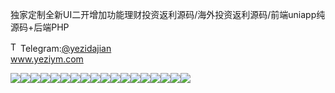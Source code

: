 独家定制全新UI二开增加功能理财投资返利源码/海外投资返利源码/前端uniapp纯源码+后端PHP<p dir="auto"><a target="_blank" rel="noopener noreferrer nofollow" href="https://camo.githubusercontent.com/d614d90677fbc2e34c7c62ebc68c82379d87a57c4beaf05af65fec7ba6b72e36/68747470733a2f2f63646e2d69636f6e732d706e672e666c617469636f6e2e636f6d2f3531322f323131312f323131313634362e706e67"><img src="https://camo.githubusercontent.com/d614d90677fbc2e34c7c62ebc68c82379d87a57c4beaf05af65fec7ba6b72e36/68747470733a2f2f63646e2d69636f6e732d706e672e666c617469636f6e2e636f6d2f3531322f323131312f323131313634362e706e67" alt="Telegram Icon" style="width: 16px; max-width: 100%;" data-canonical-src="https://cdn-icons-png.flaticon.com/512/2111/2111646.png"></a>Telegram:<a href="https://t.me/yezidajian" rel="nofollow">@yezidajian</a><br><a href="https://www.yeziym.com/">www.yeziym.com</a></p><img src="https://github.com/yeziym/dujiadingzhiquanxin_w1/blob/main/8QBTt.png"><img src="https://github.com/yeziym/dujiadingzhiquanxin_w1/blob/main/RyAcT.png"><img src="https://github.com/yeziym/dujiadingzhiquanxin_w1/blob/main/uhsel.png"><img src="https://github.com/yeziym/dujiadingzhiquanxin_w1/blob/main/HynIf.png"><img src="https://github.com/yeziym/dujiadingzhiquanxin_w1/blob/main/8nITV.png"><img src="https://github.com/yeziym/dujiadingzhiquanxin_w1/blob/main/nflih.png"><img src="https://github.com/yeziym/dujiadingzhiquanxin_w1/blob/main/z0FR2.png"><img src="https://github.com/yeziym/dujiadingzhiquanxin_w1/blob/main/lVdx3.png"><img src="https://github.com/yeziym/dujiadingzhiquanxin_w1/blob/main/5PSv6.png"><img src="https://github.com/yeziym/dujiadingzhiquanxin_w1/blob/main/jvJKF.png"><img src="https://github.com/yeziym/dujiadingzhiquanxin_w1/blob/main/kcoBr.png"><img src="https://github.com/yeziym/dujiadingzhiquanxin_w1/blob/main/LR58k.png"><img src="https://github.com/yeziym/dujiadingzhiquanxin_w1/blob/main/3VUzo.png"><img src="https://github.com/yeziym/dujiadingzhiquanxin_w1/blob/main/d8G7q.png"><img src="https://github.com/yeziym/dujiadingzhiquanxin_w1/blob/main/C11jp.png"><img src="https://github.com/yeziym/dujiadingzhiquanxin_w1/blob/main/JNG5Q.png"><img src="https://github.com/yeziym/dujiadingzhiquanxin_w1/blob/main/QOTM0.png"><img src="https://github.com/yeziym/dujiadingzhiquanxin_w1/blob/main/zjDSC.png">